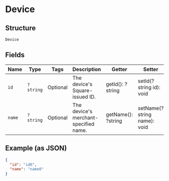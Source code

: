 
# Device

## Structure

`Device`

## Fields

| Name | Type | Tags | Description | Getter | Setter |
|  --- | --- | --- | --- | --- | --- |
| `id` | `?string` | Optional | The device's Square-issued ID. | getId(): ?string | setId(?string id): void |
| `name` | `?string` | Optional | The device's merchant-specified name. | getName(): ?string | setName(?string name): void |

## Example (as JSON)

```json
{
  "id": "id0",
  "name": "name0"
}
```

